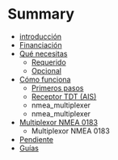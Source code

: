 # Summary

* [introducción](README.md)
* [Financiación](funding.md)
* [Qué necesitas](what_do_you_need.md)
   * [Requerido](required.md)
   * [Opcional](optional.md)
* [Cómo funciona](how_does_it_work.md)
   * [Primeros pasos](getting_started.md)
   * [Receptor TDT (AIS)](sdr_ais.md)
   * nmea_multiplexer
   * nmea_multiplexer
* [Multiplexor NMEA 0183](nmea_multiplexer.md)
   * Multiplexor NMEA 0183
* [Pendiente](pendiente.md)
* [Guías](guides.md)

